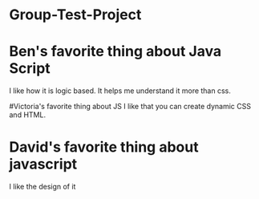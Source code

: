 # Group-Test-Project

# Ben's favorite thing about Java Script 
I like how it is logic based. It helps me understand it more than css.

#Victoria's favorite thing about JS
I like that you can create dynamic CSS and HTML.
# David's favorite thing about javascript
I like the design of it
